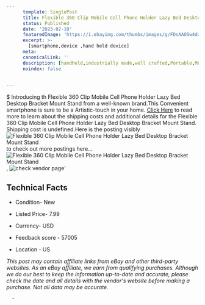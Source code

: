 ```yaml
---
      template: SinglePost
      title: Flexible 360 Clip Mobile Cell Phone Holder Lazy Bed Desktop Bracket Mount Stand
      status: Published
      date: '2023-02-10'
      featuredImage: 'https://i.ebayimg.com/thumbs/images/g/FDsAAOSw4dxZck-5/s-l225.jpg'
      excerpt: >-
        [smartphone,device ,hand held device]
      meta:
      canonicalLink: ''
      description: [handheld,industrially made,well crafted,Portable,Mobile,Compact,Convenient,Lightweight,Maneuverable,Man-portable,Miniature,Carriable,Hand-held,Light,Holdable,Transportable,Mobile device,Pocket-sized,On-the-go,Wireless,Cordless,Compact size,Convenient size, smartphone,device ,hand held device]
      noindex: false
      

---
```

$
      Introducing th Flexible 360 Clip Mobile Cell Phone Holder Lazy Bed Desktop Bracket Mount Stand from a well-known brand.This Convenient smartphone is sure to be a Artistic-touch in your home. [Click Here](https://www.ebay.com/itm/172789146049?hash=item283b0921c1%3Ag%3AFDsAAOSw4dxZck-5&mkevt=1&mkcid=1&mkrid=711-53200-19255-0&campid=%253CePNCampaignId%253E&customid=%253CreferenceId%253E&toolid=10049) to read more to learn about the shipping costs and additional details for the Flexible 360 Clip Mobile Cell Phone Holder Lazy Bed Desktop Bracket Mount Stand. Shipping cost is undefined.Here is the posting visibly ![Flexible 360 Clip Mobile Cell Phone Holder Lazy Bed Desktop Bracket Mount Stand](https://i.ebayimg.com/thumbs/images/g/FDsAAOSw4dxZck-5/s-l225.jpg) to check out more postings here... ![Flexible 360 Clip Mobile Cell Phone Holder Lazy Bed Desktop Bracket Mount Stand](https://i.ebayimg.com/images/g/FDsAAOSw4dxZck-5/s-l500.jpg), ![check vendor page](https://origin-galleryplus.ebayimg.com/ws/web/172789146049_2_0_1/225x225.jpg,https://origin-galleryplus.ebayimg.com/ws/web/172789146049_3_0_1/225x225.jpg,https://origin-galleryplus.ebayimg.com/ws/web/172789146049_4_0_1/225x225.jpg,https://origin-galleryplus.ebayimg.com/ws/web/172789146049_5_0_1/225x225.jpg,https://origin-galleryplus.ebayimg.com/ws/web/172789146049_6_0_1/225x225.jpg,https://origin-galleryplus.ebayimg.com/ws/web/172789146049_7_0_1/225x225.jpg,https://origin-galleryplus.ebayimg.com/ws/web/172789146049_8_0_1/225x225.jpg,https://origin-galleryplus.ebayimg.com/ws/web/172789146049_9_0_1/225x225.jpg,https://origin-galleryplus.ebayimg.com/ws/web/172789146049_10_0_1/225x225.jpg,https://origin-galleryplus.ebayimg.com/ws/web/172789146049_11_0_1/225x225.jpg,https://origin-galleryplus.ebayimg.com/ws/web/172789146049_12_0_1/225x225.jpg)'

      

 ## Technical Facts 



     
      

 - Condition- New 


      

 - Listed Price- 7.99 


      

 - Currency- USD 


      

 - Feedback score - 57005 


      

 - Location - US 


      
      

 *_This post may contain affiliate links from eBay and other third-party websites. As an eBay affiliate, we earn from qualifying purchases. Although we do our best to keep the information up-to-date and accurate, please check the date and all details with the vendor's website before making a purchase. Not all data may be accurate._*




      -
